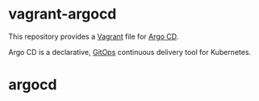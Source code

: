 # vagrant-argocd

This repository provides a [Vagrant](https://www.vagrantup.com/) file for [Argo CD](https://argoproj.github.io/argo-cd/).

Argo CD is a declarative, [GitOps](https://www.gitops.tech/) continuous delivery tool for Kubernetes.
# argocd
